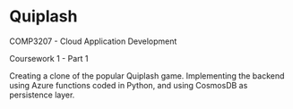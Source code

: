 # Quiplash

COMP3207 - Cloud Application Development

Coursework 1 - Part 1

Creating a clone of the popular Quiplash game. Implementing the backend using Azure functions coded in Python, and using CosmosDB as persistence layer.
